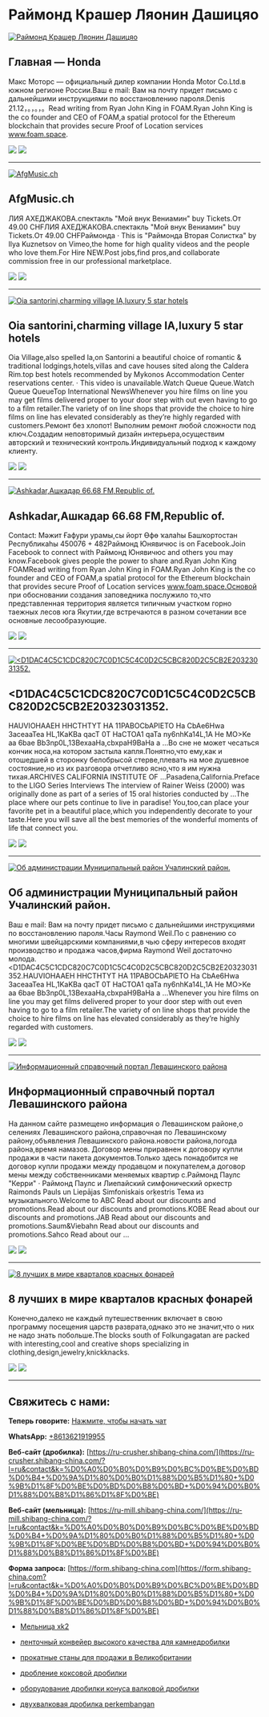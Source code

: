 # Раймонд Крашер Ляонин Дашицяо

<a href="https://swt.shibang-china.com/?l=ru&img&k=%D0%A0%D0%B0%D0%B9%D0%BC%D0%BE%D0%BD%D0%B4+%D0%9A%D1%80%D0%B0%D1%88%D0%B5%D1%80+%D0%9B%D1%8F%D0%BE%D0%BD%D0%B8%D0%BD+%D0%94%D0%B0%D1%88%D0%B8%D1%86%D1%8F%D0%BE" target="_blank">![Раймонд Крашер Ляонин Дашицяо](http://static.shibang-china.com/all-800x300/1237.jpg)</a>

## Главная — Honda
Макс Моторс — официальный дилер компании Honda Motor Со.Ltd.в южном регионе России.Ваш e mail: Вам на почту придет письмо с дальнейшими инструкциями по восстановлению пароля.Denis 21.12，。，。，。Read writing from Ryan John King in FOAM.Ryan John King is the co founder and CEO of FOAM,a spatial protocol for the Ethereum blockchain that provides secure Proof of Location services www.foam.space.


<a href="https://whatsapp.shibangsoft.com/WhatsApp.php" target="_blank" title="WhatsApp">![](http://static.shibang-china.com/icon/whatsapp.png)</a> <a href="https://swt.shibang-china.com/?l=ru&icon&k=%D0%A0%D0%B0%D0%B9%D0%BC%D0%BE%D0%BD%D0%B4+%D0%9A%D1%80%D0%B0%D1%88%D0%B5%D1%80+%D0%9B%D1%8F%D0%BE%D0%BD%D0%B8%D0%BD+%D0%94%D0%B0%D1%88%D0%B8%D1%86%D1%8F%D0%BE" target="_blank">![](http://static.shibang-china.com/icon/chat-ru.png)</a>

---

<a href="https://swt.shibang-china.com/?l=ru&img&k=%D0%A0%D0%B0%D0%B9%D0%BC%D0%BE%D0%BD%D0%B4+%D0%9A%D1%80%D0%B0%D1%88%D0%B5%D1%80+%D0%9B%D1%8F%D0%BE%D0%BD%D0%B8%D0%BD+%D0%94%D0%B0%D1%88%D0%B8%D1%86%D1%8F%D0%BE" target="_blank">![AfgMusic.ch](http://static.shibang-china.com/all-800x300/793.jpg)</a>

## AfgMusic.ch
ЛИЯ АХЕДЖАКОВА.спектакль &quot;Мой внук Вениамин&quot; buy Tickets.От 49.00 CHFЛИЯ АХЕДЖАКОВА.спектакль &quot;Мой внук Вениамин&quot; buy Tickets.От 49.00 CHFРаймонда&nbsp;&#0183;&#32;This is &quot;Раймонда Вторая Солистка&quot; by Ilya Kuznetsov on Vimeo,the home for high quality videos and the people who love them.For Hire NEW.Post jobs,find pros,and collaborate commission free in our professional marketplace.


<a href="https://whatsapp.shibangsoft.com/WhatsApp.php" target="_blank" title="WhatsApp">![](http://static.shibang-china.com/icon/whatsapp.png)</a> <a href="https://swt.shibang-china.com/?l=ru&icon&k=%D0%A0%D0%B0%D0%B9%D0%BC%D0%BE%D0%BD%D0%B4+%D0%9A%D1%80%D0%B0%D1%88%D0%B5%D1%80+%D0%9B%D1%8F%D0%BE%D0%BD%D0%B8%D0%BD+%D0%94%D0%B0%D1%88%D0%B8%D1%86%D1%8F%D0%BE" target="_blank">![](http://static.shibang-china.com/icon/chat-ru.png)</a>

---

<a href="https://swt.shibang-china.com/?l=ru&img&k=%D0%A0%D0%B0%D0%B9%D0%BC%D0%BE%D0%BD%D0%B4+%D0%9A%D1%80%D0%B0%D1%88%D0%B5%D1%80+%D0%9B%D1%8F%D0%BE%D0%BD%D0%B8%D0%BD+%D0%94%D0%B0%D1%88%D0%B8%D1%86%D1%8F%D0%BE" target="_blank">![Oia santorini,charming village IA,luxury 5 star hotels](http://static.shibang-china.com/all-800x300/1338.jpg)</a>

## Oia santorini,charming village IA,luxury 5 star hotels
Oia Village,also spelled Ia,on Santorini a beautiful choice of romantic &amp; traditional lodgings,hotels,villas and cave houses sited along the Caldera Rim.top best hotels recommended by Mykonos Accommodation Center reservations center.&nbsp;&#0183;&#32;This video is unavailable.Watch Queue Queue.Watch Queue QueueTop International NewsWhenever you hire films on line you may get films delivered proper to your door step with out even having to go to a film retailer.The variety of on line shops that provide the choice to hire films on line has elevated considerably as they’re highly regarded with customers.Ремонт без хлопот! Выполним ремонт любой сложности под ключ.Создадим неповторимый дизайн интерьера,осуществим авторский и технический контроль.Индивидуальный подход к каждому клиенту.


<a href="https://whatsapp.shibangsoft.com/WhatsApp.php" target="_blank" title="WhatsApp">![](http://static.shibang-china.com/icon/whatsapp.png)</a> <a href="https://swt.shibang-china.com/?l=ru&icon&k=%D0%A0%D0%B0%D0%B9%D0%BC%D0%BE%D0%BD%D0%B4+%D0%9A%D1%80%D0%B0%D1%88%D0%B5%D1%80+%D0%9B%D1%8F%D0%BE%D0%BD%D0%B8%D0%BD+%D0%94%D0%B0%D1%88%D0%B8%D1%86%D1%8F%D0%BE" target="_blank">![](http://static.shibang-china.com/icon/chat-ru.png)</a>

---

<a href="https://swt.shibang-china.com/?l=ru&img&k=%D0%A0%D0%B0%D0%B9%D0%BC%D0%BE%D0%BD%D0%B4+%D0%9A%D1%80%D0%B0%D1%88%D0%B5%D1%80+%D0%9B%D1%8F%D0%BE%D0%BD%D0%B8%D0%BD+%D0%94%D0%B0%D1%88%D0%B8%D1%86%D1%8F%D0%BE" target="_blank">![Ashkadar,Ашкадар 66.68 FM,Republic of.](http://static.shibang-china.com/all-800x300/613.jpg)</a>

## Ashkadar,Ашкадар 66.68 FM,Republic of.
Contact: Мәжит Ғафури урамы,сы йорт Өфө ҡалаһы Башҡортостан Республикаһы 450076 + 482Раймонд Юнявичюс is on Facebook.Join Facebook to connect with Раймонд Юнявичюс and others you may know.Facebook gives people the power to share and.Ryan John King FOAMRead writing from Ryan John King in FOAM.Ryan John King is the co founder and CEO of FOAM,a spatial protocol for the Ethereum blockchain that provides secure Proof of Location services www.foam.space.Основой при обосновании создания заповедника послужило то,что представленная территория является типичным участком горно таежных лесов юга Якутии,где встречаются в разном сочетании все основные лесообразующие.


<a href="https://whatsapp.shibangsoft.com/WhatsApp.php" target="_blank" title="WhatsApp">![](http://static.shibang-china.com/icon/whatsapp.png)</a> <a href="https://swt.shibang-china.com/?l=ru&icon&k=%D0%A0%D0%B0%D0%B9%D0%BC%D0%BE%D0%BD%D0%B4+%D0%9A%D1%80%D0%B0%D1%88%D0%B5%D1%80+%D0%9B%D1%8F%D0%BE%D0%BD%D0%B8%D0%BD+%D0%94%D0%B0%D1%88%D0%B8%D1%86%D1%8F%D0%BE" target="_blank">![](http://static.shibang-china.com/icon/chat-ru.png)</a>

---

<a href="https://swt.shibang-china.com/?l=ru&img&k=%D0%A0%D0%B0%D0%B9%D0%BC%D0%BE%D0%BD%D0%B4+%D0%9A%D1%80%D0%B0%D1%88%D0%B5%D1%80+%D0%9B%D1%8F%D0%BE%D0%BD%D0%B8%D0%BD+%D0%94%D0%B0%D1%88%D0%B8%D1%86%D1%8F%D0%BE" target="_blank">![&lt;D1DAC4C5C1CDC820C7C0D1C5C4C0D2C5CBC820D2C5CB2E20323031352.](http://static.shibang-china.com/all-800x300/995.jpg)</a>

## &lt;D1DAC4C5C1CDC820C7C0D1C5C4C0D2C5CBC820D2C5CB2E20323031352.
HAUVIOHAAEH HHCTHTYT HA 11PABOCbAPIETO Ha CbAe6Hwa 3aceaaTea HL,1KaKBa qacT 0T HaCTOA1 qaTa ny6nhKa14L,1A He MO&gt;Ke aa 6bae Bb3np0L,13BexaaHa,cbxpaH9BaHa a …Во сне не может чесаться кончик носа,на котором застыла капля.Понятно,что ему,как и отошедшей в сторонку белобрысой стерве,плевать на мое душевное состояние,но из их разговора отчетливо ясно,что я им нужна тихая.ARCHIVES CALIFORNIA INSTITUTE OF …Pasadena,California.Preface to the LIGO Series Interviews The interview of Rainer Weiss (2000) was originally done as part of a series of 15 oral histories conducted by …The place where our pets continue to live in paradise! You,too,can place your favorite pet in a beautiful place,which you independently decorate to your taste.Here you will save all the best memories of the wonderful moments of life that connect you.


<a href="https://whatsapp.shibangsoft.com/WhatsApp.php" target="_blank" title="WhatsApp">![](http://static.shibang-china.com/icon/whatsapp.png)</a> <a href="https://swt.shibang-china.com/?l=ru&icon&k=%D0%A0%D0%B0%D0%B9%D0%BC%D0%BE%D0%BD%D0%B4+%D0%9A%D1%80%D0%B0%D1%88%D0%B5%D1%80+%D0%9B%D1%8F%D0%BE%D0%BD%D0%B8%D0%BD+%D0%94%D0%B0%D1%88%D0%B8%D1%86%D1%8F%D0%BE" target="_blank">![](http://static.shibang-china.com/icon/chat-ru.png)</a>

---

<a href="https://swt.shibang-china.com/?l=ru&img&k=%D0%A0%D0%B0%D0%B9%D0%BC%D0%BE%D0%BD%D0%B4+%D0%9A%D1%80%D0%B0%D1%88%D0%B5%D1%80+%D0%9B%D1%8F%D0%BE%D0%BD%D0%B8%D0%BD+%D0%94%D0%B0%D1%88%D0%B8%D1%86%D1%8F%D0%BE" target="_blank">![Об администрации Муниципальный район Учалинский район.](http://static.shibang-china.com/all-800x300/175.jpg)</a>

## Об администрации Муниципальный район Учалинский район.
Ваш e mail: Вам на почту придет письмо с дальнейшими инструкциями по восстановлению пароля.Часы Raymond Weil.По с равнению со многими швейцарскими компаниями,в чью сферу интересов входят производство и продажа часов,фирма Raymond Weil достаточно молода.&lt;D1DAC4C5C1CDC820C7C0D1C5C4C0D2C5CBC820D2C5CB2E20323031352.HAUVIOHAAEH HHCTHTYT HA 11PABOCbAPIETO Ha CbAe6Hwa 3aceaaTea HL,1KaKBa qacT 0T HaCTOA1 qaTa ny6nhKa14L,1A He MO&gt;Ke aa 6bae Bb3np0L,13BexaaHa,cbxpaH9BaHa a …Whenever you hire films on line you may get films delivered proper to your door step with out even having to go to a film retailer.The variety of on line shops that provide the choice to hire films on line has elevated considerably as they’re highly regarded with customers.


<a href="https://whatsapp.shibangsoft.com/WhatsApp.php" target="_blank" title="WhatsApp">![](http://static.shibang-china.com/icon/whatsapp.png)</a> <a href="https://swt.shibang-china.com/?l=ru&icon&k=%D0%A0%D0%B0%D0%B9%D0%BC%D0%BE%D0%BD%D0%B4+%D0%9A%D1%80%D0%B0%D1%88%D0%B5%D1%80+%D0%9B%D1%8F%D0%BE%D0%BD%D0%B8%D0%BD+%D0%94%D0%B0%D1%88%D0%B8%D1%86%D1%8F%D0%BE" target="_blank">![](http://static.shibang-china.com/icon/chat-ru.png)</a>

---

<a href="https://swt.shibang-china.com/?l=ru&img&k=%D0%A0%D0%B0%D0%B9%D0%BC%D0%BE%D0%BD%D0%B4+%D0%9A%D1%80%D0%B0%D1%88%D0%B5%D1%80+%D0%9B%D1%8F%D0%BE%D0%BD%D0%B8%D0%BD+%D0%94%D0%B0%D1%88%D0%B8%D1%86%D1%8F%D0%BE" target="_blank">![Информационный справочный портал Левашинского района](http://static.shibang-china.com/all-800x300/241.jpg)</a>

## Информационный справочный портал Левашинского района
На данном сайте размещено информация о Левашинском районе,о селениях Левашинского района,справочная по Левашинскому району,объявления Левашинского района.новости района,погода района,время намазов. Договор мены приравнен к договору купли продажи в части пакета документов.Только здесь понадобится не договор купли продажи между продавцом и покупателем,а договор мены между собственниками меняемых квартир с.Раймонд Паулс &quot;Керри&quot;&nbsp;&#0183;&#32;Раймонд Паулс и Лиепайский симфонический оркестр Raimonds Pauls un Liepājas Simfoniskais orķestris Тема из музыкального.Welcome to ABC Read about our discounts and promotions.Read about our discounts and promotions.KOBE Read about our discounts and promotions.JAB Read about our discounts and promotions.Saum&amp;Viebahn Read about our discounts and promotions.Sahco Read about our …


<a href="https://whatsapp.shibangsoft.com/WhatsApp.php" target="_blank" title="WhatsApp">![](http://static.shibang-china.com/icon/whatsapp.png)</a> <a href="https://swt.shibang-china.com/?l=ru&icon&k=%D0%A0%D0%B0%D0%B9%D0%BC%D0%BE%D0%BD%D0%B4+%D0%9A%D1%80%D0%B0%D1%88%D0%B5%D1%80+%D0%9B%D1%8F%D0%BE%D0%BD%D0%B8%D0%BD+%D0%94%D0%B0%D1%88%D0%B8%D1%86%D1%8F%D0%BE" target="_blank">![](http://static.shibang-china.com/icon/chat-ru.png)</a>

---

<a href="https://swt.shibang-china.com/?l=ru&img&k=%D0%A0%D0%B0%D0%B9%D0%BC%D0%BE%D0%BD%D0%B4+%D0%9A%D1%80%D0%B0%D1%88%D0%B5%D1%80+%D0%9B%D1%8F%D0%BE%D0%BD%D0%B8%D0%BD+%D0%94%D0%B0%D1%88%D0%B8%D1%86%D1%8F%D0%BE" target="_blank">![8 лучших в мире кварталов красных фонарей](http://static.shibang-china.com/all-800x300/1344.jpg)</a>

## 8 лучших в мире кварталов красных фонарей
Конечно,далеко не каждый путешественник включает в свою программу посещения царств разврата,однако это не значит,что о них не надо знать побольше.The blocks south of Folkungagatan are packed with interesting,cool and creative shops specializing in clothing,design,jewelry,knickknacks.

<a href="https://whatsapp.shibangsoft.com/WhatsApp.php" target="_blank" title="WhatsApp">![](http://static.shibang-china.com/icon/whatsapp.png)</a> <a href="https://swt.shibang-china.com/?l=ru&icon&k=%D0%A0%D0%B0%D0%B9%D0%BC%D0%BE%D0%BD%D0%B4+%D0%9A%D1%80%D0%B0%D1%88%D0%B5%D1%80+%D0%9B%D1%8F%D0%BE%D0%BD%D0%B8%D0%BD+%D0%94%D0%B0%D1%88%D0%B8%D1%86%D1%8F%D0%BE" target="_blank">![](http://static.shibang-china.com/icon/chat-ru.png)</a>

---
## Свяжитесь с нами:

**Теперь говорите:** [Нажмите, чтобы начать чат](https://swt.shibang-china.com?l=ru&contact&k=%D0%A0%D0%B0%D0%B9%D0%BC%D0%BE%D0%BD%D0%B4+%D0%9A%D1%80%D0%B0%D1%88%D0%B5%D1%80+%D0%9B%D1%8F%D0%BE%D0%BD%D0%B8%D0%BD+%D0%94%D0%B0%D1%88%D0%B8%D1%86%D1%8F%D0%BE)

**WhatsApp:**  [+8613621919955](https://whatsapp.shibangsoft.com/WhatsApp.php)

**Веб-сайт (дробилка):** [https://ru-crusher.shibang-china.com/](https://ru-crusher.shibang-china.com/?l=ru&contact&k=%D0%A0%D0%B0%D0%B9%D0%BC%D0%BE%D0%BD%D0%B4+%D0%9A%D1%80%D0%B0%D1%88%D0%B5%D1%80+%D0%9B%D1%8F%D0%BE%D0%BD%D0%B8%D0%BD+%D0%94%D0%B0%D1%88%D0%B8%D1%86%D1%8F%D0%BE)

**Веб-сайт (мельница):** [https://ru-mill.shibang-china.com/](https://ru-mill.shibang-china.com/?l=ru&contact&k=%D0%A0%D0%B0%D0%B9%D0%BC%D0%BE%D0%BD%D0%B4+%D0%9A%D1%80%D0%B0%D1%88%D0%B5%D1%80+%D0%9B%D1%8F%D0%BE%D0%BD%D0%B8%D0%BD+%D0%94%D0%B0%D1%88%D0%B8%D1%86%D1%8F%D0%BE)

**Форма запроса:** [https://form.shibang-china.com](https://form.shibang-china.com?l=ru&contact&k=%D0%A0%D0%B0%D0%B9%D0%BC%D0%BE%D0%BD%D0%B4+%D0%9A%D1%80%D0%B0%D1%88%D0%B5%D1%80+%D0%9B%D1%8F%D0%BE%D0%BD%D0%B8%D0%BD+%D0%94%D0%B0%D1%88%D0%B8%D1%86%D1%8F%D0%BE)

* [Мельница xk2](../132/%D0%9C%D0%B5%D0%BB%D1%8C%D0%BD%D0%B8%D1%86%D0%B0%20xk2.md)

* [ленточный конвейер высокого качества для камнедробилки](../133/%D0%BB%D0%B5%D0%BD%D1%82%D0%BE%D1%87%D0%BD%D1%8B%D0%B9%20%D0%BA%D0%BE%D0%BD%D0%B2%D0%B5%D0%B9%D0%B5%D1%80%20%D0%B2%D1%8B%D1%81%D0%BE%D0%BA%D0%BE%D0%B3%D0%BE%20%D0%BA%D0%B0%D1%87%D0%B5%D1%81%D1%82%D0%B2%D0%B0%20%D0%B4%D0%BB%D1%8F%20%D0%BA%D0%B0%D0%BC%D0%BD%D0%B5%D0%B4%D1%80%D0%BE%D0%B1%D0%B8%D0%BB%D0%BA%D0%B8.md)

* [прокатные станы для продажи в Великобритании](../132/%D0%BF%D1%80%D0%BE%D0%BA%D0%B0%D1%82%D0%BD%D1%8B%D0%B5%20%D1%81%D1%82%D0%B0%D0%BD%D1%8B%20%D0%B4%D0%BB%D1%8F%20%D0%BF%D1%80%D0%BE%D0%B4%D0%B0%D0%B6%D0%B8%20%D0%B2%20%D0%92%D0%B5%D0%BB%D0%B8%D0%BA%D0%BE%D0%B1%D1%80%D0%B8%D1%82%D0%B0%D0%BD%D0%B8%D0%B8.md)

* [дробление коксовой дробилки](../131/%D0%B4%D1%80%D0%BE%D0%B1%D0%BB%D0%B5%D0%BD%D0%B8%D0%B5%20%D0%BA%D0%BE%D0%BA%D1%81%D0%BE%D0%B2%D0%BE%D0%B9%20%D0%B4%D1%80%D0%BE%D0%B1%D0%B8%D0%BB%D0%BA%D0%B8.md)

* [оборудование дробилки конуса валковой дробилки](../134/%D0%BE%D0%B1%D0%BE%D1%80%D1%83%D0%B4%D0%BE%D0%B2%D0%B0%D0%BD%D0%B8%D0%B5%20%D0%B4%D1%80%D0%BE%D0%B1%D0%B8%D0%BB%D0%BA%D0%B8%20%D0%BA%D0%BE%D0%BD%D1%83%D1%81%D0%B0%20%D0%B2%D0%B0%D0%BB%D0%BA%D0%BE%D0%B2%D0%BE%D0%B9%20%D0%B4%D1%80%D0%BE%D0%B1%D0%B8%D0%BB%D0%BA%D0%B8.md)

* [двухвалковая дробилка perkembangan](../133/%D0%B4%D0%B2%D1%83%D1%85%D0%B2%D0%B0%D0%BB%D0%BA%D0%BE%D0%B2%D0%B0%D1%8F%20%D0%B4%D1%80%D0%BE%D0%B1%D0%B8%D0%BB%D0%BA%D0%B0%20perkembangan.md)